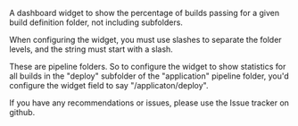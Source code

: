 A dashboard widget to show the percentage of builds passing for a given build definition folder, not including subfolders.

When configuring the widget, you must use slashes to separate the folder levels, and the string must start with a slash.

These are pipeline folders. So to configure the widget to show statistics for all builds in the "deploy" subfolder of the "application" pipeline folder, you'd configure the widget field to say "/applicaton/deploy".

If you have any recommendations or issues, please use the Issue tracker on github.